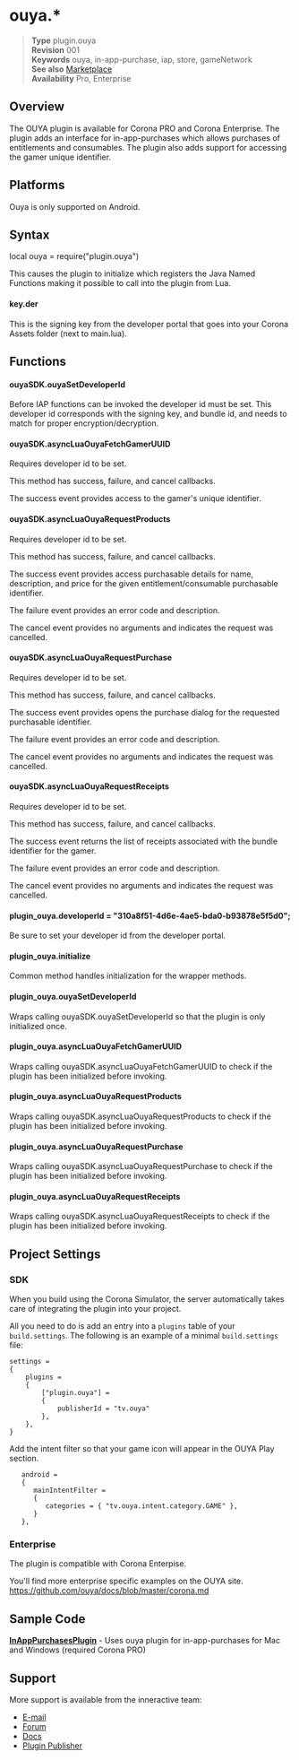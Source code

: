 # ouya.*

> __Type__              plugin.ouya<br/>
> __Revision__          001<br/>
> __Keywords__          ouya, in-app-purchase, iap, store, gameNetwork<br/>
> __See also__          [Marketplace](http://www.coronalabs.com/store/plugin)<br/>
> __Availability__      Pro, Enterprise<br/>


## Overview

The OUYA plugin is available for Corona PRO and Corona Enterprise.
The plugin adds an interface for in-app-purchases which allows purchases of entitlements and consumables.
The plugin also adds support for accessing the gamer unique identifier.

## Platforms

Ouya is only supported on Android.

## Syntax

local ouya = require("plugin.ouya") 

This causes the plugin to initialize which registers the Java Named Functions making it possible to call into the plugin from Lua.


#### key.der

This is the signing key from the developer portal that goes into your Corona Assets folder (next to main.lua).


## Functions


#### ouyaSDK.ouyaSetDeveloperId

Before IAP functions can be invoked the developer id must be set.
This developer id corresponds with the signing key, and bundle id, and needs to match for proper encryption/decryption.


#### ouyaSDK.asyncLuaOuyaFetchGamerUUID

Requires developer id to be set.

This method has success, failure, and cancel callbacks.

The success event provides access to the gamer's unique identifier.


#### ouyaSDK.asyncLuaOuyaRequestProducts

Requires developer id to be set.

This method has success, failure, and cancel callbacks.

The success event provides access purchasable details for name, description, and price for the given entitlement/consumable purchasable identifier.

The failure event provides an error code and description.

The cancel event provides no arguments and indicates the request was cancelled.


#### ouyaSDK.asyncLuaOuyaRequestPurchase

Requires developer id to be set.

This method has success, failure, and cancel callbacks.

The success event provides opens the purchase dialog for the requested purchasable identifier.

The failure event provides an error code and description.

The cancel event provides no arguments and indicates the request was cancelled.


#### ouyaSDK.asyncLuaOuyaRequestReceipts

Requires developer id to be set.

This method has success, failure, and cancel callbacks.

The success event returns the list of receipts associated with the bundle identifier for the gamer.

The failure event provides an error code and description.

The cancel event provides no arguments and indicates the request was cancelled.


#### plugin_ouya.developerId = "310a8f51-4d6e-4ae5-bda0-b93878e5f5d0";

Be sure to set your developer id from the developer portal.


#### plugin_ouya.initialize

Common method handles initialization for the wrapper methods.


#### plugin_ouya.ouyaSetDeveloperId

Wraps calling ouyaSDK.ouyaSetDeveloperId so that the plugin is only initialized once.


#### plugin_ouya.asyncLuaOuyaFetchGamerUUID

Wraps calling ouyaSDK.asyncLuaOuyaFetchGamerUUID to check if the plugin has been initialized before invoking.


#### plugin_ouya.asyncLuaOuyaRequestProducts

Wraps calling ouyaSDK.asyncLuaOuyaRequestProducts to check if the plugin has been initialized before invoking.


#### plugin_ouya.asyncLuaOuyaRequestPurchase

Wraps calling ouyaSDK.asyncLuaOuyaRequestPurchase to check if the plugin has been initialized before invoking.


#### plugin_ouya.asyncLuaOuyaRequestReceipts

Wraps calling ouyaSDK.asyncLuaOuyaRequestReceipts to check if the plugin has been initialized before invoking.


## Project Settings

### SDK

When you build using the Corona Simulator, the server automatically takes care of integrating the plugin into your project. 

All you need to do is add an entry into a `plugins` table of your `build.settings`. The following is an example of a minimal `build.settings` file:

```
settings =
{
	plugins =
	{
		["plugin.ouya"] =
		{
			publisherId = "tv.ouya"
		},
	},		
}
```

Add the intent filter so that your game icon will appear in the OUYA Play section.

```
   android =
   {
      mainIntentFilter =
      {
         categories = { "tv.ouya.intent.category.GAME" },
      }
   },
```


### Enterprise

The plugin is compatible with Corona Enterpise.

You'll find more enterprise specific examples on the OUYA site. https://github.com/ouya/docs/blob/master/corona.md


## Sample Code

<a target=_blank href="https://github.com/ouya/ouya-sdk-examples/tree/master/Corona/Submission/ouya/samples/InAppPurchasesPlugin"><b>InAppPurchasesPlugin</b></a> - Uses ouya plugin for in-app-purchases for Mac and Windows (required Corona PRO)

## Support

More support is available from the inneractive team:

* [E-mail](mailto:tim@tagenigma.com)
* [Forum](http://forums.ouya.tv/categories/corona-on-ouya)
* [Docs](https://devs.ouya.tv/developers/docs/corona)
* [Plugin Publisher](http://www.ouya.tv)
